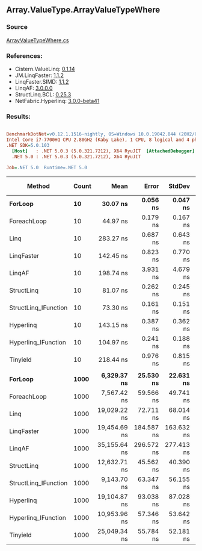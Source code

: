 ﻿## Array.ValueType.ArrayValueTypeWhere

### Source
[ArrayValueTypeWhere.cs](../LinqBenchmarks/Array/ValueType/ArrayValueTypeWhere.cs)

### References:
- Cistern.ValueLinq: [0.1.14](https://www.nuget.org/packages/Cistern.ValueLinq/0.1.14)
- JM.LinqFaster: [1.1.2](https://www.nuget.org/packages/JM.LinqFaster/1.1.2)
- LinqFaster.SIMD: [1.1.2](https://www.nuget.org/packages/LinqFaster.SIMD/1.0.3)
- LinqAF: [3.0.0.0](https://www.nuget.org/packages/LinqAF/3.0.0.0)
- StructLinq.BCL: [0.25.3](https://www.nuget.org/packages/StructLinq.BCL/0.25.3)
- NetFabric.Hyperlinq: [3.0.0-beta41](https://www.nuget.org/packages/NetFabric.Hyperlinq/3.0.0-beta41)

### Results:
``` ini

BenchmarkDotNet=v0.12.1.1516-nightly, OS=Windows 10.0.19042.844 (20H2/October2020Update)
Intel Core i7-7700HQ CPU 2.80GHz (Kaby Lake), 1 CPU, 8 logical and 4 physical cores
.NET SDK=5.0.103
  [Host]   : .NET 5.0.3 (5.0.321.7212), X64 RyuJIT  [AttachedDebugger]
  .NET 5.0 : .NET 5.0.3 (5.0.321.7212), X64 RyuJIT

Job=.NET 5.0  Runtime=.NET 5.0  

```
|               Method | Count |         Mean |      Error |     StdDev | Ratio | RatioSD |   Gen 0 | Gen 1 | Gen 2 | Allocated |
|--------------------- |------ |-------------:|-----------:|-----------:|------:|--------:|--------:|------:|------:|----------:|
|              **ForLoop** |    **10** |     **30.07 ns** |   **0.056 ns** |   **0.047 ns** |  **1.00** |    **0.00** |       **-** |     **-** |     **-** |         **-** |
|          ForeachLoop |    10 |     44.97 ns |   0.179 ns |   0.167 ns |  1.49 |    0.00 |       - |     - |     - |         - |
|                 Linq |    10 |    283.27 ns |   0.687 ns |   0.643 ns |  9.42 |    0.03 |  0.0331 |     - |     - |     104 B |
|           LinqFaster |    10 |    142.45 ns |   0.823 ns |   0.770 ns |  4.73 |    0.03 |  0.2601 |     - |     - |     816 B |
|               LinqAF |    10 |    198.74 ns |   3.931 ns |   4.679 ns |  6.59 |    0.12 |       - |     - |     - |         - |
|           StructLinq |    10 |     81.07 ns |   0.262 ns |   0.245 ns |  2.70 |    0.01 |  0.0101 |     - |     - |      32 B |
| StructLinq_IFunction |    10 |     73.30 ns |   0.161 ns |   0.151 ns |  2.44 |    0.01 |       - |     - |     - |         - |
|            Hyperlinq |    10 |    143.15 ns |   0.387 ns |   0.362 ns |  4.76 |    0.01 |       - |     - |     - |         - |
|  Hyperlinq_IFunction |    10 |    104.97 ns |   0.241 ns |   0.188 ns |  3.49 |    0.01 |       - |     - |     - |         - |
|             Tinyield |    10 |    218.44 ns |   0.976 ns |   0.815 ns |  7.26 |    0.03 |  0.1988 |     - |     - |     624 B |
|                      |       |              |            |            |       |         |         |       |       |           |
|              **ForLoop** |  **1000** |  **6,329.37 ns** |  **25.530 ns** |  **22.631 ns** |  **1.00** |    **0.00** |       **-** |     **-** |     **-** |         **-** |
|          ForeachLoop |  1000 |  7,567.42 ns |  59.566 ns |  49.741 ns |  1.20 |    0.01 |       - |     - |     - |         - |
|                 Linq |  1000 | 19,029.22 ns |  72.711 ns |  68.014 ns |  3.01 |    0.02 |  0.0305 |     - |     - |     104 B |
|           LinqFaster |  1000 | 19,454.69 ns | 184.587 ns | 163.632 ns |  3.07 |    0.03 | 30.2734 |     - |     - |  96,240 B |
|               LinqAF |  1000 | 35,155.64 ns | 296.572 ns | 277.413 ns |  5.55 |    0.04 |       - |     - |     - |         - |
|           StructLinq |  1000 | 12,632.71 ns |  45.562 ns |  40.390 ns |  2.00 |    0.01 |       - |     - |     - |      32 B |
| StructLinq_IFunction |  1000 |  9,143.70 ns |  63.347 ns |  56.155 ns |  1.44 |    0.01 |       - |     - |     - |         - |
|            Hyperlinq |  1000 | 19,104.87 ns |  93.038 ns |  87.028 ns |  3.02 |    0.02 |       - |     - |     - |         - |
|  Hyperlinq_IFunction |  1000 | 10,953.96 ns |  57.346 ns |  53.642 ns |  1.73 |    0.01 |       - |     - |     - |         - |
|             Tinyield |  1000 | 25,049.34 ns |  55.784 ns |  52.181 ns |  3.96 |    0.02 |  0.1831 |     - |     - |     624 B |
